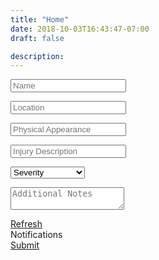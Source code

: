 ```yaml
---
title: "Home"
date: 2018-10-03T16:43:47-07:00
draft: false

description:
---
```

<div class="container">
 <form name="contact" method="POST" data-netlify="true">
      <p class="pt-3">
        <input
          class="p-2 btn-block"
          placeholder="Name"
          type="text"
          name="name"
        />
      </p>
      <p>
        <input
          class="p-2 btn-block"
          placeholder="Location"
          type="email"
          name="email"
        />
      </p>
      <p>
        <input
          class="p-2 btn-block"
          placeholder="Physical Appearance"
          type="email"
          name="email"
        />
      </p>
      <p>
        <input
          class="p-2 btn-block"
          placeholder="Injury Description"
          type="email"
          name="email"
        />
      </p>
      <p>
        <!-- <input
          class="p-2 btn-block"
          placeholder="Subject"
          type="text"
          name="subject"
        /> -->
        <div class="form-group">
            <select class="form-control btn-block p-2" type="text" name="subject">
              <option value="null">Severity</option>
              <option value="Moderate">Moderate</option>
              <option value="Urgent">Urgent</option>
              <option value="Life Threatening">Life Threatening</option>
            </select>
          </div>
      </p>
      <p>
        <textarea
          class="p-2 btn-block"
          placeholder="Additional Notes"
          name="message"
        ></textarea>
      </p>
    </form>
    </div>
<div class="container">
    <div class="row py-3">
    </div>
    <div class="row py-3">
        <div class="col-6">
            <a href="/dispatch/page4" class="btn btn-lg btn-block btn-primary text-white">
                Refresh
            </a>
        </div>
        <div class="col-6">
            <a class="btn btn-lg btn-block btn-primary text-white">
                Notifications
            </a>
        </div>
    </div>
    <div class="row py-3">
        <a href="https:://" class="btn btn-lg btn-block btn-primary text-white">
            Submit
        </a>
    </div>
</div>